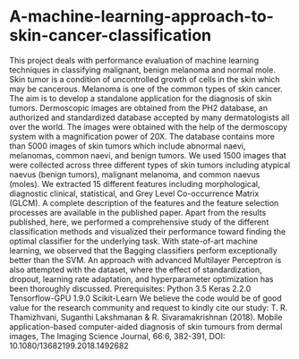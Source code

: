# A-machine-learning-approach-to-skin-cancer-classification
This project deals with performance evaluation of machine learning techniques in classifying malignant, benign melanoma and normal mole. Skin tumor is a condition of uncontrolled growth of cells in the skin which may be cancerous. Melanoma is one of the common types of skin cancer. The aim is to develop a standalone application for the diagnosis of skin tumors. Dermoscopic images are obtained from the PH2 database, an authorized and standardized database accepted by many dermatologists all over the world. The images were obtained with the help of the dermoscopy system with a magnification power of 20X. The database contains more than 5000 images of skin tumors which include abnormal naevi, melanomas, common naevi, and benign tumors. We used 1500 images that were collected across three different types of skin tumors including atypical naevus (benign tumors), malignant melanoma, and common naevus (moles). We extracted 15 different features including morphological, diagnostic clinical, statistical, and Grey Level Co-occurrence Matrix (GLCM). A complete description of the features and the feature selection processes are available in the published paper. 
Apart from the results published, here, we performed a comprehensive study of the different classification methods and visualized their performance toward finding the optimal classifier for the underlying task. With state-of-art machine learning, we observed that the Bagging classifiers perform exceptionally better than the SVM. 
 An approach with advanced Multilayer Perceptron is also attempted with the dataset, where the effect of standardization, dropout, learning rate adaptation, and hyperparameter optimization has been thoroughly discussed.
Prerequisites:
Python 3.5
Keras 2.2.0
Tensorflow-GPU 1.9.0 
Scikit-Learn
We believe the code would be of good value for the research community and request to kindly cite our study:
T. R. Thamizhvani, Suganthi Lakshmanan & R. Sivaramakrishnan (2018). Mobile application-based computer-aided diagnosis of skin tumours from dermal images, The Imaging Science Journal, 66:6, 382-391, DOI: 10.1080/13682199.2018.1492682